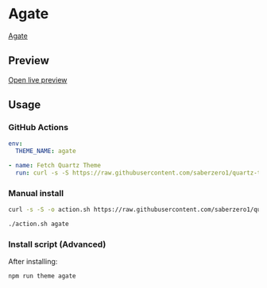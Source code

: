 # Agate

[Agate](#)

## Preview

[Open live preview](https://quartz-themes.github.io/agate/)

## Usage

### GitHub Actions

```yaml
env:
  THEME_NAME: agate
```

```yaml
- name: Fetch Quartz Theme
  run: curl -s -S https://raw.githubusercontent.com/saberzero1/quartz-themes/master/action.sh | bash -s -- $THEME_NAME
```

### Manual install

```bash
curl -s -S -o action.sh https://raw.githubusercontent.com/saberzero1/quartz-themes/master/action.sh

./action.sh agate
```

### Install script (Advanced)

After installing:

```bash
npm run theme agate
```
